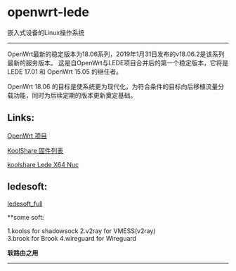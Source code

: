 # openwrt-lede
嵌入式设备的Linux操作系统

---

OpenWrt最新的稳定版本为18.06系列，2019年1月31日发布的v18.06.2是该系列最新的服务版本。
这是自OpenWrt与LEDE项目合并后的第一个稳定版本，它将是 LEDE 17.01 和 OpenWrt 15.05 的继任者。

OpenWrt 18.06 的目标是使系统更为现代化，为符合条件的目标向后移植流量分载功能，同时为后续定期的版本更新奠定基础。

## Links:

[OpenWrt 项目](https://openwrt.org/zh/start)

[KoolShare 固件列表](https://firmware.koolshare.cn)

[koolshare Lede X64 Nuc](https://firmware.koolshare.cn/LEDE_X64_fw867/)

## ledesoft:

[ledesoft_full](https://github.com/tomtiantw/ledesoft_full)

**some soft:

1.koolss      for shadowsock
2.v2ray       for VMESS(v2ray)  
3.brook       for Brook
4.wireguard   for Wireguard

**软路由之用**

---

